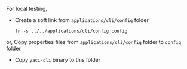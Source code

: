 For local testing,

- Create a soft link from `applications/cli/config` folder

   ```
   ln -s ../../applications/cli/config config
   ```

or, Copy properties files from `applications/cli/config` folder to `config` folder

- Copy `yaci-cli` binary to this folder
